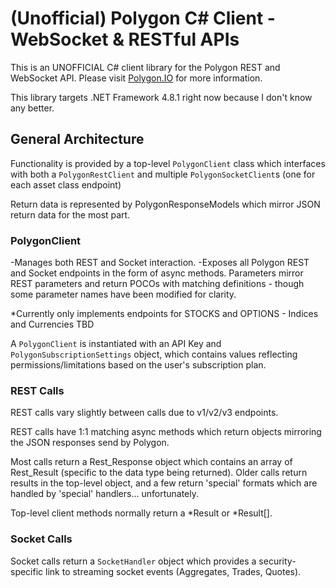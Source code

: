 # (Unofficial) Polygon C# Client - WebSocket & RESTful APIs

This is an UNOFFICIAL C# client library for the Polygon REST and WebSocket API.  Please visit [Polygon.IO](https://polygon.io/) for more information.

This library targets .NET Framework 4.8.1 right now because I don't know any better.

## General Architecture

Functionality is provided by a top-level `PolygonClient` class which interfaces with both a `PolygonRestClient` and multiple `PolygonSocketClient`s (one for each asset class endpoint)

Return data is represented by PolygonResponseModels which mirror JSON return data for the most part.

### PolygonClient

-Manages both REST and Socket interaction.
-Exposes all Polygon REST and Socket endpoints in the form of async methods. Parameters mirror REST parameters and return POCOs with matching definitions - though some parameter names have been modified for clarity.

*Currently only implements endpoints for STOCKS and OPTIONS - Indices and Currencies TBD

A `PolygonClient` is instantiated with an API Key and `PolygonSubscriptionSettings` object, which contains values reflecting permissions/limitations based on the user's subscription plan.

### REST Calls

REST calls vary slightly between calls due to v1/v2/v3 endpoints.

REST calls have 1:1 matching async methods which return objects mirroring the JSON responses send by Polygon.

Most calls return a Rest_Response object which contains an array of Rest_Result (specific to the data type being returned). Older calls return results in the top-level object, and a few return 'special' formats which are handled by 'special'
 handlers... unfortunately.

Top-level client methods normally return a *Result or *Result[].

### Socket Calls

Socket calls return a `SocketHandler` object which provides a security-specific link to streaming socket events (Aggregates, Trades, Quotes). 
